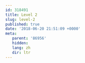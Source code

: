 ```yaml
---
id: 318491
title: Level 2
slug: level-2
published: true
date: '2018-06-20 21:51:09 +0000'
meta:
   parent: '86956'
   hidden: 
   lang: zh
   dir: ltr
---
```



